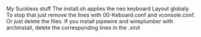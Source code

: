 My Suckless stuff
The install.sh applies the neo keyboard Layout globaly. To stop that just remove the lines with 00-Keboard.conf and vconsole.conf. Or just delete the files.
If you install pipewire and wireplumber with archinstall, delete the corresponding lines in the .xinit
